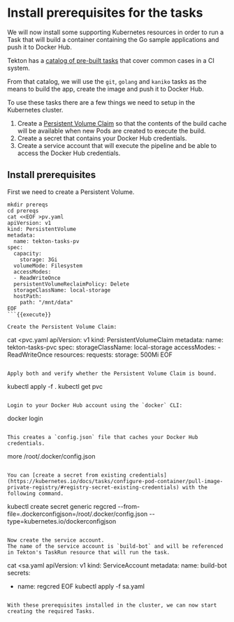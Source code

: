 # Install prerequisites for the tasks

We will now install some supporting Kubernetes resources in order to run a Task that will build a container containing the Go sample applications and push it to Docker Hub.

Tekton has a [catalog of pre-built tasks](https://github.com/tektoncd/catalog) that cover common cases in a CI system.

From that catalog, we will use the `git`, `golang` and `kaniko` tasks as the means to build the app, create the image and push it to Docker Hub.

To use these tasks there are a few things we need to setup in the Kubernetes cluster.

1. Create a [Persistent Volume Claim](https://kubernetes.io/docs/concepts/storage/persistent-volumes/) so that the contents of the build cache will be available when new Pods are created to execute the build.
1. Create a secret that contains your Docker Hub credentials.
1. Create a service account that will execute the pipeline and be able to access the Docker Hub credentials.

## Install prerequisites

First we need to create a Persistent Volume.

```
mkdir prereqs
cd prereqs
cat <<EOF >pv.yaml
apiVersion: v1
kind: PersistentVolume
metadata:
  name: tekton-tasks-pv
spec:
  capacity:
    storage: 3Gi
  volumeMode: Filesystem
  accessModes:
  - ReadWriteOnce
  persistentVolumeReclaimPolicy: Delete
  storageClassName: local-storage
  hostPath:
    path: "/mnt/data"
EOF
```{{execute}}

Create the Persistent Volume Claim:

```
cat <<EOF >pvc.yaml
apiVersion: v1
kind: PersistentVolumeClaim
metadata:
  name: tekton-tasks-pvc
spec:
  storageClassName: local-storage
  accessModes:
    - ReadWriteOnce
  resources:
    requests:
      storage: 500Mi
EOF
```{{execute}}

Apply both and verify whether the Persistent Volume Claim is bound.

```
kubectl apply -f .
kubectl get pvc
```{{execute}}

Login to your Docker Hub account using the `docker` CLI:

```
docker login
```{{execute}}

This creates a `config.json` file that caches your Docker Hub credentials.

```
more /root/.docker/config.json
```{{execute}}

You can [create a secret from existing credentials](https://kubernetes.io/docs/tasks/configure-pod-container/pull-image-private-registry/#registry-secret-existing-credentials) with the following command.

```
kubectl create secret generic regcred  --from-file=.dockerconfigjson=/root/.docker/config.json --type=kubernetes.io/dockerconfigjson
```{{execute}}

Now create the service account.
The name of the service account is `build-bot` and will be referenced in Tekton's TaskRun resource that will run the task.

```
cat <<EOF >sa.yaml
apiVersion: v1
kind: ServiceAccount
metadata:
  name: build-bot
secrets:
  - name: regcred
EOF
kubectl apply -f sa.yaml
```{{execute}}

With these prerequisites installed in the cluster, we can now start creating the required Tasks.
